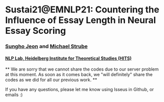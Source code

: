 # Sustai21@EMNLP21: Countering the Influence of Essay Length in Neural Essay Scoring

### [Sungho Jeon](https://sdeva14.github.io/) and [Michael Strube](https://www.h-its.org/people/prof-dr-michael-strube/)
#### [NLP Lab, Heidelberg Institute for Theoretical Studies (HITS)](https://www.h-its.org/research/nlp/people/)

** We are sorry that we cannot share the codes due to our server problem at this moment. As soon as it comes back, we "will definitely" share the codes as we did for all our previous work. **

If you have any questions, please let me know using Isseus in Github, or emails :)
